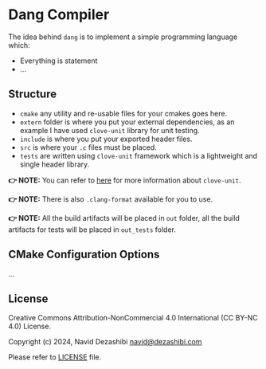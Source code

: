 # Dang Compiler

The idea behind `dang` is to implement a simple programming language which:

- Everything is statement
- ...

## Structure

- `cmake` any utility and re-usable files for your cmakes goes here.
- `extern` folder is where you put your external dependencies, as an example I have used `clove-unit` library for unit testing.
- `include` is where you put your exported header files.
- `src` is where your `.c` files must be placed.
- `tests` are written using `clove-unit` framework which is a lightweight and single header library.

**👉 NOTE:** You can refer to [here](https://github.com/fdefelici/clove-unit) for more information about `clove-unit`.

**👉 NOTE:** There is also `.clang-format` available for you to use.

**👉 NOTE:** All the build artifacts will be placed in `out` folder, all the build artifacts for tests will be placed in `out_tests` folder.

## CMake Configuration Options

...

## License

Creative Commons Attribution-NonCommercial 4.0 International (CC BY-NC 4.0) License.

Copyright (c) 2024, Navid Dezashibi <navid@dezashibi.com>

Please refer to [LICENSE](/LICENSE) file.
